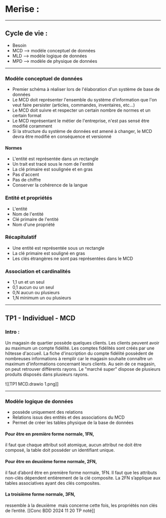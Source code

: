 # Merise :
---
## Cycle de vie :
- Besoin
- MCD --> modèle conceptuel de données
- MLD --> modèle logique de données
- MPD --> modèle de physique de données

---
### Modèle conceptuel de données
- Premier schéma à réaliser lors de l'élaboration d'un système de base de données
- Le MCD doit représenter l'ensemble du système d'information que l'on veut faire persister (articles, commandes, inventaires, etc...)
- Le MCD doit suivre et respecter un certain nombre de normes et un certain format
- Le MCD représentant le métier de l'entreprise, n'est pas sensé être modifié coramment
- Si la structure du système de données est amené à changer, le MCD devra être modifié en conséquence et versionné 
#### Normes 
- L'entité est représentée dans un rectangle 
- Un trait est tracé sous le nom de l'entité
- La clé primaire est soulignée et en gras
- Pas d'accent
- Pas de chiffre
- Conserver la cohérence de la langue
### Entité et propriétés 
- L'entité
- Nom de l'entité
- Clé primaire de l'entité
- Nom d'une propriété
### Récapitulatif 
- Une entité est représentée sous un rectangle
- La clé primaire est souligné en gras
- Les clés étrangères ne sont pas représentées dans le MCD
### Association et cardinalités
- 1,1 un et un seul
- 0,1 aucun ou un seul
- 0,N aucun ou plusieurs
- 1,N minimum un ou plusieurs
--- 
## TP1 - Individuel - MCD
### Intro :
Un magasin de quartier possède quelques clients. Les clients peuvent avoir au maximum un compte fidélité. Les comptes fidélités sont créés par une hôtesse d'accueil. La fiche d'inscription du compte fidélité possèdent de nombreuses informations à remplir car le magasin souhaite connaître un maximum d'informations concernant leurs clients. Au sein de ce magasin, on peut retrouver différents rayons. Le "marché super" dispose de plusieurs produits disposés dans plusieurs rayons.

![[TP1 MCD.drawio 1.png]]

---
### Modèle logique de données
- possède uniquement des relations
- Relations issus des entités et des associations du MCD
- Permet de créer les tables physique de la base de données


#### Pour être en première forme normale, 1FN,
il faut que chaque attribut soit atomique, aucun attribut ne doit être composé, la table doit posséder un identifiant unique.
#### Pour être en deuxième forme normale, 2FN,
il faut d’abord être en première forme normale, 1FN. Il faut que les attributs non-clés dépendent entièrement de la clé composite. La 2FN s’applique aux tables associatives ayant des clés composites.
#### La troisième forme normale, 3FN,
ressemble à la deuxième  mais concerne cette fois, les propriétés non clés de l’entité.
[[Conc BDD 2024 11 20 TP noté]]